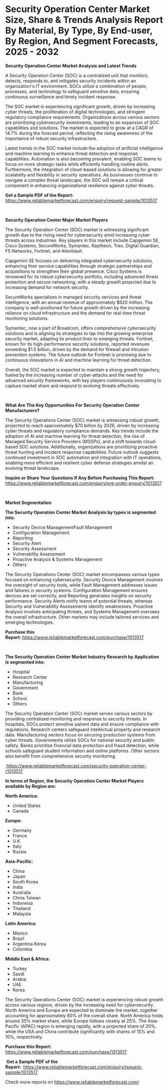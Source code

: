 <p><h1>Security Operation Center Market Size, Share & Trends Analysis Report By Material, By Type, By End-user, By Region, And Segment Forecasts, 2025 - 2032</h1></p><p><strong>Security Operation Center Market Analysis and Latest Trends</strong></p>
<p><p>A Security Operation Center (SOC) is a centralized unit that monitors, detects, responds to, and mitigates security incidents within an organization's IT environment. SOCs utilize a combination of people, processes, and technology to safeguard sensitive data, ensuring continuous surveillance and timely incident response. </p><p>The SOC market is experiencing significant growth, driven by increasing cyber threats, the proliferation of digital technologies, and stringent regulatory compliance requirements. Organizations across various sectors are prioritizing cybersecurity investments, leading to an expansion of SOC capabilities and solutions. The market is expected to grow at a CAGR of 14.7% during the forecast period, reflecting the rising awareness of the importance of robust security infrastructure.</p><p>Latest trends in the SOC market include the adoption of artificial intelligence and machine learning to enhance threat detection and response capabilities. Automation is also becoming prevalent, enabling SOC teams to focus on more strategic tasks while efficiently handling routine alerts. Furthermore, the integration of cloud-based solutions is allowing for greater scalability and flexibility in security operations. As businesses continue to navigate a complex threat landscape, the SOC will remain a critical component in enhancing organizational resilience against cyber threats.</p></p>
<p><strong>Get a Sample PDF of the Report:&nbsp;</strong> <a href="https://www.reliablemarketforecast.com/enquiry/request-sample/1013517?utm_campaign=2516&utm_medium=2&utm_source=Github&utm_content=ia&utm_term=06032025&utm_id=security-operation-center">https://www.reliablemarketforecast.com/enquiry/request-sample/1013517</a></p>
<p>&nbsp;</p>
<p><strong>Security Operation Center Major Market Players</strong></p>
<p><p>The Security Operation Center (SOC) market is witnessing significant growth due to the rising need for cybersecurity amid increasing cyber threats across industries. Key players in this market include Capgemini SE, Cisco Systems, SecureWorks, Symantec, Raytheon, Treo, Digital Guardian, F5 Networks, Fortinet, and AlienVault.</p><p>Capgemini SE focuses on delivering integrated cybersecurity solutions, enhancing their service capabilities through strategic partnerships and acquisitions to strengthen their global presence. Cisco Systems is renowned for its robust cybersecurity portfolio, including advanced threat protection and secure networking, with a steady growth projected due to increasing demand for network security.</p><p>SecureWorks specializes in managed security services and threat intelligence, with an annual revenue of approximately $620 million. The company is well-positioned for future growth driven by the increasing reliance on cloud infrastructure and the demand for real-time threat monitoring solutions.</p><p>Symantec, now a part of Broadcom, offers comprehensive cybersecurity solutions and is aligning its strategies to tap into the growing enterprise security market, adapting its product lines to emerging threats. Fortinet, known for its high-performance security solutions, reported revenues exceeding $1.5 billion, driven by the demand for firewall and intrusion prevention systems. The future outlook for Fortinet is promising due to continuous innovations in AI and machine learning for threat detection.</p><p>Overall, the SOC market is expected to maintain a strong growth trajectory, fueled by the increasing number of cyber-attacks and the need for advanced security frameworks, with key players continuously innovating to capture market share and respond to evolving threats effectively.</p></p>
<p>&nbsp;</p>
<p><strong>What Are The Key Opportunities For Security Operation Center Manufacturers?</strong></p>
<p><p>The Security Operations Center (SOC) market is witnessing robust growth, projected to reach approximately $70 billion by 2026, driven by increasing cyber threats and regulatory compliance demands. Key trends include the adoption of AI and machine learning for threat detection, the rise of Managed Security Service Providers (MSSPs), and a shift towards cloud-based SOC solutions. Additionally, organizations are prioritizing proactive threat hunting and incident response capabilities. Future outlook suggests continued investment in SOC automation and integration with IT operations, enabling more efficient and resilient cyber defense strategies amidst an evolving threat landscape.</p></p>
<p><strong>Inquire or Share Your Questions If Any Before Purchasing This Report:</strong> <a href="https://www.reliablemarketforecast.com/enquiry/pre-order-enquiry/1013517?utm_campaign=2516&utm_medium=2&utm_source=Github&utm_content=ia&utm_term=06032025&utm_id=security-operation-center">https://www.reliablemarketforecast.com/enquiry/pre-order-enquiry/1013517</a></p>
<p>&nbsp;</p>
<p><strong>Market Segmentation</strong></p>
<p><strong>The Security Operation Center Market Analysis by types is segmented into:</strong></p>
<p><ul><li>Security Device ManagementFault Management</li><li>Configuration Management</li><li>Reporting</li><li>Security Alert</li><li>Security Assessment</li><li>Vulnerability Assessment</li><li>Proactive Analysis & Systems Management</li><li>Others</li></ul></p>
<p><p>The Security Operations Center (SOC) market encompasses various types focused on enhancing cybersecurity. Security Device Management involves the oversight of security tools, while Fault Management addresses issues and failures in security systems. Configuration Management ensures devices are set correctly, and Reporting generates insights on security performance. Security Alerts notify teams of potential threats, whereas Security and Vulnerability Assessments identify weaknesses. Proactive Analysis involves anticipating threats, and Systems Management oversees the overall infrastructure. Other markets may include tailored services and emerging technologies.</p></p>
<p><strong>Purchase this Report:&nbsp;</strong><a href="https://www.reliablemarketforecast.com/purchase/1013517?utm_campaign=2516&utm_medium=2&utm_source=Github&utm_content=ia&utm_term=06032025&utm_id=security-operation-center">https://www.reliablemarketforecast.com/purchase/1013517</a></p>
<p>&nbsp;</p>
<p><strong>The Security Operation Center Market Industry Research by Application is segmented into:</strong></p>
<p><ul><li>Hospital</li><li>Research Center</li><li>Manufacturing</li><li>Government</li><li>Bank</li><li>School</li><li>Others</li></ul></p>
<p><p>The Security Operation Center (SOC) market serves various sectors by providing centralized monitoring and response to security threats. In hospitals, SOCs protect sensitive patient data and ensure compliance with regulations. Research centers safeguard intellectual property and research data. Manufacturing sectors focus on securing production systems from cyber threats. Governments utilize SOCs for national security and public safety. Banks prioritize financial data protection and fraud detection, while schools safeguard student information and online platforms. Other sectors also benefit from comprehensive security monitoring.</p></p>
<p><a href="https://www.reliablemarketforecast.com/security-operation-center-r1013517?utm_campaign=2516&utm_medium=2&utm_source=Github&utm_content=ia&utm_term=06032025&utm_id=security-operation-center">&nbsp;https://www.reliablemarketforecast.com/security-operation-center-r1013517</a></p>
<p><strong>In terms of Region, the Security Operation Center Market Players available by Region are:</strong></p>
<p>
    <p> <strong> North America: </strong>
        <ul>
            <li>United States</li>
            <li>Canada</li>
        </ul>
        </p> 
    <p> <strong> Europe: </strong>
        <ul>
            <li>Germany</li>
            <li>France</li>
            <li>U.K.</li>
            <li>Italy</li>
            <li>Russia</li>
        </ul>
        </p> 
    <p> <strong> Asia-Pacific: </strong>
        <ul>
            <li>China</li>
            <li>Japan</li>
            <li>South Korea</li>
            <li>India</li>
            <li>Australia</li>
            <li>China Taiwan</li>
            <li>Indonesia</li>
            <li>Thailand</li>
            <li>Malaysia</li>
        </ul>
        </p> 
    <p> <strong> Latin America: </strong>
        <ul>
            <li>Mexico</li>
            <li>Brazil</li>
            <li>Argentina Korea</li>
            <li>Colombia</li>
        </ul>
        </p> 
    <p> <strong> Middle East & Africa: </strong>
        <ul>
            <li>Turkey</li>
            <li>Saudi</li>
            <li>Arabia</li>
            <li>UAE</li>
            <li>Korea</li>
        </ul>
    </p>
    </p>
<p><p>The Security Operations Center (SOC) market is experiencing robust growth across various regions, driven by the increasing need for cybersecurity. North America and Europe are expected to dominate the market, together accounting for approximately 60% of the overall share. North America holds around 35% market share, while Europe follows closely at 25%. The Asia-Pacific (APAC) region is emerging rapidly, with a projected share of 20%, while the USA and China contribute significantly with shares of 15% and 10%, respectively.</p></p>
<p><strong>Purchase this Report: </strong><a href="https://www.reliablemarketforecast.com/purchase/1013517?utm_campaign=2516&utm_medium=2&utm_source=Github&utm_content=ia&utm_term=06032025&utm_id=security-operation-center">https://www.reliablemarketforecast.com/purchase/1013517</a></p>
<p>&nbsp;<strong>Get a Sample PDF of the Report:&nbsp;&nbsp;</strong><a href="https://www.reliablemarketforecast.com/enquiry/request-sample/1013517?utm_campaign=2516&utm_medium=2&utm_source=Github&utm_content=ia&utm_term=06032025&utm_id=security-operation-center">https://www.reliablemarketforecast.com/enquiry/request-sample/1013517</a></p>
<p><strong></strong></p>
<p>Check more reports on <a href="https://www.reliablemarketforecast.com/?utm_campaign=2516&utm_medium=2&utm_source=Github&utm_content=ia&utm_term=06032025&utm_id=security-operation-center">https://www.reliablemarketforecast.com/</a></p>